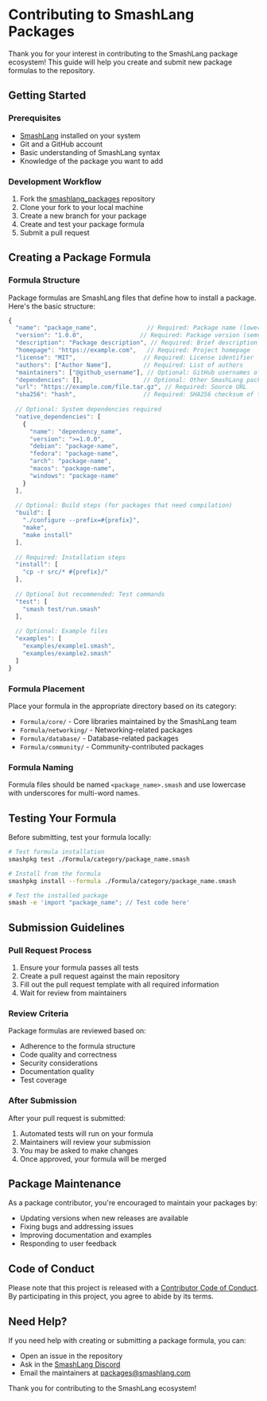 # Contributing to SmashLang Packages

Thank you for your interest in contributing to the SmashLang package ecosystem! This guide will help you create and submit new package formulas to the repository.

## Getting Started

### Prerequisites

- [SmashLang](https://github.com/smashlang/smashlang) installed on your system
- Git and a GitHub account
- Basic understanding of SmashLang syntax
- Knowledge of the package you want to add

### Development Workflow

1. Fork the [smashlang_packages](https://github.com/smashlang/smashlang_packages) repository
2. Clone your fork to your local machine
3. Create a new branch for your package
4. Create and test your package formula
5. Submit a pull request

## Creating a Package Formula

### Formula Structure

Package formulas are SmashLang files that define how to install a package. Here's the basic structure:

```js
{
  "name": "package_name",              // Required: Package name (lowercase, underscores)
  "version": "1.0.0",                // Required: Package version (semver)
  "description": "Package description", // Required: Brief description
  "homepage": "https://example.com",   // Required: Project homepage
  "license": "MIT",                   // Required: License identifier
  "authors": ["Author Name"],         // Required: List of authors
  "maintainers": ["@github_username"], // Optional: GitHub usernames of maintainers
  "dependencies": [],                 // Optional: Other SmashLang packages required
  "url": "https://example.com/file.tar.gz", // Required: Source URL
  "sha256": "hash",                   // Required: SHA256 checksum of the source
  
  // Optional: System dependencies required
  "native_dependencies": [
    {
      "name": "dependency_name",
      "version": ">=1.0.0",
      "debian": "package-name",
      "fedora": "package-name",
      "arch": "package-name",
      "macos": "package-name",
      "windows": "package-name"
    }
  ],
  
  // Optional: Build steps (for packages that need compilation)
  "build": [
    "./configure --prefix=#{prefix}",
    "make",
    "make install"
  ],
  
  // Required: Installation steps
  "install": [
    "cp -r src/* #{prefix}/"
  ],
  
  // Optional but recommended: Test commands
  "test": [
    "smash test/run.smash"
  ],
  
  // Optional: Example files
  "examples": [
    "examples/example1.smash",
    "examples/example2.smash"
  ]
}
```

### Formula Placement

Place your formula in the appropriate directory based on its category:

- `Formula/core/` - Core libraries maintained by the SmashLang team
- `Formula/networking/` - Networking-related packages
- `Formula/database/` - Database-related packages
- `Formula/community/` - Community-contributed packages

### Formula Naming

Formula files should be named `<package_name>.smash` and use lowercase with underscores for multi-word names.

## Testing Your Formula

Before submitting, test your formula locally:

```bash
# Test formula installation
smashpkg test ./Formula/category/package_name.smash

# Install from the formula
smashpkg install --formula ./Formula/category/package_name.smash

# Test the installed package
smash -e 'import "package_name"; // Test code here'
```

## Submission Guidelines

### Pull Request Process

1. Ensure your formula passes all tests
2. Create a pull request against the main repository
3. Fill out the pull request template with all required information
4. Wait for review from maintainers

### Review Criteria

Package formulas are reviewed based on:

- Adherence to the formula structure
- Code quality and correctness
- Security considerations
- Documentation quality
- Test coverage

### After Submission

After your pull request is submitted:

1. Automated tests will run on your formula
2. Maintainers will review your submission
3. You may be asked to make changes
4. Once approved, your formula will be merged

## Package Maintenance

As a package contributor, you're encouraged to maintain your packages by:

- Updating versions when new releases are available
- Fixing bugs and addressing issues
- Improving documentation and examples
- Responding to user feedback

## Code of Conduct

Please note that this project is released with a [Contributor Code of Conduct](./CODE_OF_CONDUCT.md). By participating in this project, you agree to abide by its terms.

## Need Help?

If you need help with creating or submitting a package formula, you can:

- Open an issue in the repository
- Ask in the [SmashLang Discord](https://discord.gg/smashlang)
- Email the maintainers at packages@smashlang.com

Thank you for contributing to the SmashLang ecosystem!
